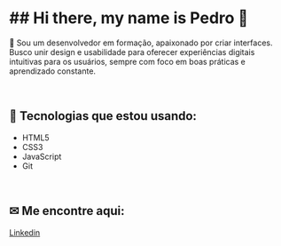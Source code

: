 <h1>## Hi there, my name is Pedro 👋</h1>         
<p>📌 Sou um desenvolvedor em formação, apaixonado por criar interfaces. Busco unir design e usabilidade para oferecer experiências digitais intuitivas para os usuários, sempre com foco em boas práticas e aprendizado constante.</p>
<br>
<h2>🚀 Tecnologias que estou usando:</h2>
<ul>
  <li>HTML5</li>
  <li>CSS3</li>
  <li>JavaScript</li>
  <li>Git</li>
</ul>
<br>
<h2>✉ Me encontre aqui:</h2>
<a href="https://www.linkedin.com/in/pedro-henrique-65a7b8233/">Linkedin</a>
<br>
<br>
<br>
